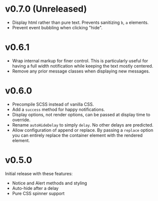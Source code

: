 # v0.7.0 (Unreleased)

* Display html rather than pure text. Prevents sanitizing `b`, `a` elements.
* Prevent event bubbling when clicking "hide".

# v0.6.1

* Wrap internal markup for finer control. This is particularly useful for
  having a full width notification while keeping the text mostly centered.
* Remove any prior message classes when displaying new messages.

# v0.6.0

* Precompile SCSS instead of vanilla CSS.
* Add a `success` method for happy notifications.
* Display options, not render options, can be passed at display time to
  override.
* Rename `autoHideDelay` to simply `delay`. No other delays are predicted.
* Allow configuration of append or replace. By passing a `replace` option you
  can entirely replace the container element with the rendered element.

# v0.5.0

Initial release with these features:

* Notice and Alert methods and styling
* Auto-hide after a delay
* Pure CSS spinner support
